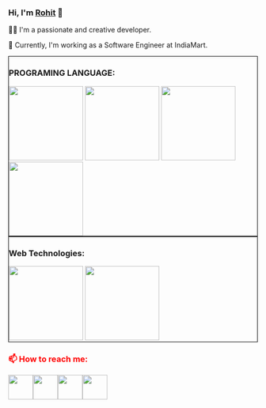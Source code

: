 
### Hi, I'm [Rohit](https://rks107.github.io/rohitportfolio) 👋

👨‍💻  I'm a passionate and creative developer.

💼  Currently, I'm working as a Software Engineer at IndiaMart.

<div style="border: 1px solid black">
    <h3>PROGRAMING LANGUAGE:</h3>
    <div>
        <img src="https://encrypted-tbn0.gstatic.com/images?q=tbn%3AANd9GcTszjiaVFVusgdG8vWy8b3K67aEtJt545LjpQ&usqp=CAU" height="150px" weight="150px;">
        <img src="https://raw.githubusercontent.com/isocpp/logos/master/cpp_logo.png" height="150px" weight="250px;">
        <img src="https://i.pinimg.com/originals/f1/ea/a7/f1eaa7278f64e27128e062a3de918265.png" height="150px" weight="250px;">
        <img src="https://play-lh.googleusercontent.com/edQ8_8or0qX3JymcLz5jrHskKXLGjj7b7lGYuBW-oUMmK75vspumKniy6gukdOuzbcNl" height="150px" weight="250px;">
    </div>
</div>

<div style="border: 1px solid black">
    <h3>Web Technologies:</h3>
    <div>
        <img src="https://previews.123rf.com/images/vasilyrosca/vasilyrosca1908/vasilyrosca190800069/128905238-html5-css3-js-icon-set-web-development-logo-icon-set-of-html-css-and-javascript-programming-symbol.jpg" height="150px" weight="150px;">
        <img src="https://ih1.redbubble.net/image.399309883.8609/st,small,845x845-pad,1000x1000,f8f8f8.u2.jpg" height="150px" weight="250px;">
    </div>
</div>

<h3 style="color:red;"> 📫 How to reach me: </h3>

<div style="display:flex;">
<!--     <div style="margin:30px;"> -->
         <a href="https://rks107.github.io/rohitportfolio/">
         <img src="https://cdn-icons-png.flaticon.com/512/14/14573.png" height="50px" weight="50px;">
         </a>
<!--     </div>
    <div style="margin:30px;"> -->
         <a href="https://www.linkedin.com/in/rks107/">
         <img src="https://upload.wikimedia.org/wikipedia/commons/thumb/f/f8/LinkedIn_icon_circle.svg/2048px-LinkedIn_icon_circle.svg.png" height="50px" weight="50px;">
         </a>
<!--     </div>
    <div style="margin:30px;"> -->
         <a href="mailto:rohit1071998@gmail.com">
         <img src="https://cdn0.iconfinder.com/data/icons/apple-apps/100/Apple_Mail-512.png" height="50px" weight="50px;">
         </a>
<!--     </div>
    <div style="margin:30px;"> -->
         <a href="https://www.instagram.com/optimistic.rohit/">
         <img src="https://upload.wikimedia.org/wikipedia/commons/thumb/a/a5/Instagram_icon.png/2048px-Instagram_icon.png" height="50px" weight="50px;">
         </a>
<!--     </div>   -->
</div>
